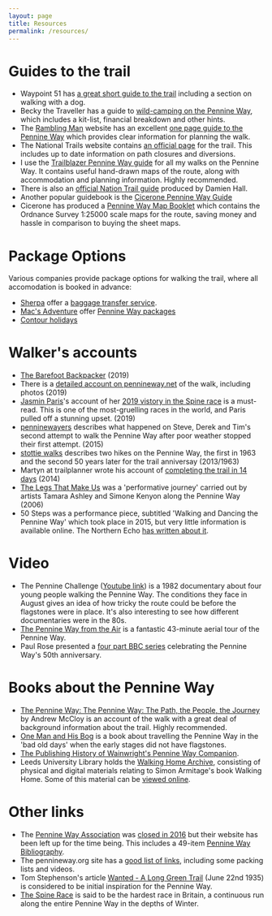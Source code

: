 ```yaml
---
layout: page
title: Resources
permalink: /resources/
---
```


# Guides to the trail
* Waypoint 51 has [a great short guide to the trail](https://waypoint51.com/trails/pennine-way/) including a section on walking with a dog.
* Becky the Traveller has a guide to [wild-camping on the Pennine Way](https://www.beckythetraveller.com/walking-pennine-way-wild-camping/), which includes a kit-list, financial breakdown and other hints.
* The [Rambling Man](https://ramblingman.org.uk/) website has an excellent [one page guide to the Pennine Way](https://ramblingman.org.uk/planningatrip/pennine_way/) which provides clear information for planning the walk.
* The National Trails website contains [an official page](https://www.nationaltrail.co.uk/en_GB/trails/pennine-way/) for the trail. This includes up to date information on path closures and diversions.
* I use the [Trailblazer Pennine Way guide](https://www.amazon.co.uk/Pennine-Way-2019-large-scale-Trailblazer/dp/191271602X/) for all my walks on the Pennine Way. It contains useful hand-drawn maps of the route, along with accommodation and planning information. Highly recommended. 
* There is also an [official Nation Trail guide](https://www.amazon.co.uk/Pennine-Way-National-Trail-Guides/dp/1781315655/) produced by Damien Hall.
* Another popular guidebook is the [Cicerone Pennine Way Guide](https://www.amazon.co.uk/Pennine-Way-National-separate-Cicerone/dp/1852849061)
* Cicerone has produced a [Pennine Way Map Booklet](https://www.amazon.co.uk/dp/185284907X/) which contains the Ordnance Survey 1:25000 scale maps for the route, saving money and hassle in comparison to buying the sheet maps.

# Package Options
Various companies provide package options for walking the trail, where all accomodation is booked in advance:
* [Sherpa](https://www.thepennineway.co.uk/) offer a [baggage transfer service](https://www.sherpavan.com/pennine-way/).
* [Mac's Adventure](https://www.macsadventure.com) offer [Pennine Way packages](https://www.macsadventure.com/walking-holiday/uk-walking-holiday/england/pennine-way/)
* [Contour holidays](https://www.contours.co.uk/pennine-way)

# Walker's accounts
* [The Barefoot Backpacker](https://barefoot-backpacker.com/hiking-the-pennine-way/) (2019)
* There is a [detailed account on pennineway.net](https://pennineway.net/) of the walk, including photos (2019)
* [Jasmin Paris](http://jasminfellrunner.blogspot.com)'s account of her [2019 vistory in the Spine race](http://jasminfellrunner.blogspot.com/2020/01/spine-race.html) is a must-read. This is one of the most-gruelling races in the world, and Paris pulled off a stunning upset. (2019)
* [penninewayers](https://penninewayers.wordpress.com/) describes what happened on Steve, Derek and Tim's second attempt to walk the Pennine Way after poor weather stopped their first attempt. (2015)
* [stottie walks](http://www.stottiewalks.walkingplaces.co.uk/pennine.htm) describes two hikes on the Pennine Way, the first in 1963 and the second 50 years later for the trail anniversay (2013/1963)
* Martyn at trailplanner wrote his account of [completing the trail in 14 days](https://trailplanner.co.uk/england/pennine-way/) (2014)
* [The Legs That Make Us](https://ashleykenyonwalk.blogspot.com/) was a 'performative journey' carried out by artists Tamara Ashley and Simone Kenyon along the Pennine Way (2006)
* 50 Steps was a performance piece, subtitled 'Walking and Dancing the Pennine Way' which took place in 2015, but very little information is available online. The Northern Echo [has written about it](https://www.thenorthernecho.co.uk/culture/13382998.golden-days-dance/).

# Video 
* The Pennine Challenge ([Youtube link](https://www.youtube.com/playlist?list=PLmXMM9pFUbpiCv0mZjX7NUOqKFx2xO5JQ)) is a 1982 documentary about four young people walking the Pennine Way. The conditions they face in August gives an idea of how tricky the route could be before the flagstones were in place. It's also interesting to see how different documentaries were in the 80s.
* [The Pennine Way from the Air](https://www.youtube.com/watch?v=HWVu3Hoz_6w) is a fantastic 43-minute aerial tour of the Pennine Way.
* Paul Rose presented a [four part BBC series](https://www.bbc.co.uk/programmes/b05qt4kn/episodes/guide) celebrating the Pennine Way's 50th anniversary.

# Books about the Pennine Way
* [The Pennine Way: The Pennine Way: The Path, the People, the Journey](https://www.amazon.co.uk/Pennine-Way-Journey-Literature-Cicerone/dp/185284924X/) by Andrew McCloy is an account of the walk with a great deal of background information about the trail. Highly recommended.
* [One Man and His Bog](https://www.amazon.co.uk/One-Man-His-Barry-Pilton/dp/0552127965/) is a book about travelling the Pennine Way in the 'bad old days' when the early stages did not have flagstones.  
* [The Publishing History of Wainwright's Pennine Way Companion](https://www.alfredwainwright.co.uk/pennine-way-companion/). 
* Leeds University Library holds the [Walking Home Archive](https://library.leeds.ac.uk/special-collections/view/1929), consisting of physical and digital materials relating to Simon Armitage's book Walking Home. Some of this material can be [viewed online](https://library.leeds.ac.uk/special-collections/view/1929).

# Other links
* The [Pennine Way Association](https://www.penninewayassociation.co.uk/) was [closed in 2016](https://www.penninewayassociation.co.uk/pwanews/closure-of-the-pwa-some-votes-of-thanks.html) but their website has been left up for the time being. This includes a 49-item [Pennine Way Bibliography](https://www.penninewayassociation.co.uk/further-reading).
* The pennineway.org site has a [good list of links](https://pennineway.org/), including some packing lists and videos.
* Tom Stephenson's article [Wanted - A Long Green Trail](https://www.skyware.co.uk/h2h/wanted.html) (June 22nd 1935) is considered to be initial inspiration for the Pennine Way.
* [The Spine Race](www.thespinerace.com) is said to be the hardest race in Britain, a continuous run along the entire Pennine Way in the depths of Winter.

